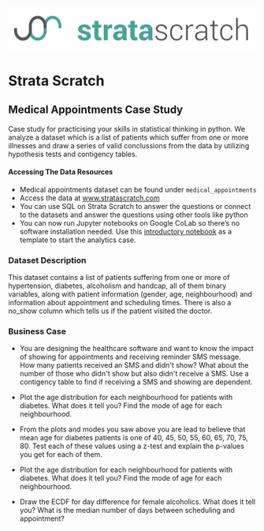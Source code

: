 [![strata scratch](../assets/sslogo.jpg)](https://stratascratch.com)

# Strata Scratch

## Medical Appointments Case Study

Case study for practicising your skills in statistical thinking in python. We analyze a dataset which is a list of patients which suffer from one or more illnesses and draw a series of valid conclussions from the data by utilizing hypothesis tests and contigency tables.

#### Accessing The Data Resources
- Medical appointments dataset can be found under `medical_appointments`
- Access the data at www.stratascratch.com
- You can use SQL on Strata Scratch to answer the questions or connect to the datasets and answer the questions using other tools like python
- You can now run Jupyter notebooks on Google CoLab so there’s no software installation needed. Use this [introductory notebook](https://colab.research.google.com/drive/1tHxAbgbxM60VUIrVQW508EwB1b3wFk5g) as a template to start the analytics case.


### Dataset Description
This dataset contains a list of patients suffering from one or more of hypertension, diabetes, alcoholism and handcap, all of them binary variables, along with patient information (gender, age, neighbourhood) and information about appointment and scheduling times. There is also a no_show column which tells us if the patient visited the doctor.

### Business Case

- You are designing the healthcare software and want to know the impact of showing for appointments and receiving reminder SMS message. How many patients received an SMS and didn't show? What about the number of those who didn't show but also didn't receive a SMS. Use a contigency table to find if receiving a SMS and showing are dependent. 

- Plot the age distribution for each neighbourhood for patients with diabetes. What does it tell you? Find the mode of age for each neighbourhood.

- From the plots and modes you saw above you are lead to believe that mean age for diabetes patients is one of 40, 45, 50, 55, 60, 65, 70, 75, 80. Test each of these values using a z-test and explain the p-values you get for each of them.

- Plot the age distribution for each neighbourhood for patients with diabetes. What does it tell you? Find the mode of age for each neighbourhood.

- Draw the ECDF for day difference for female alcoholics. What does it tell you? What is the median number of days between scheduling and appointment?
